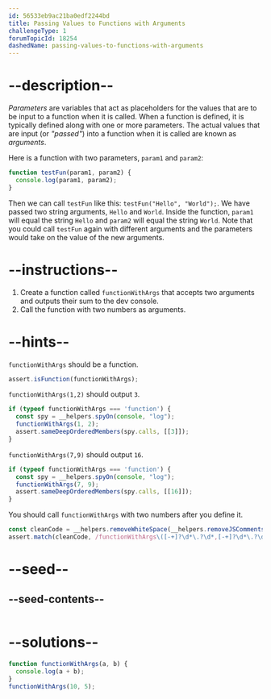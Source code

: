 ```yaml
---
id: 56533eb9ac21ba0edf2244bd
title: Passing Values to Functions with Arguments
challengeType: 1
forumTopicId: 18254
dashedName: passing-values-to-functions-with-arguments
---
```


# --description--

<dfn>Parameters</dfn> are variables that act as placeholders for the values that are to be input to a function when it is called. When a function is defined, it is typically defined along with one or more parameters. The actual values that are input (or <dfn>"passed"</dfn>) into a function when it is called are known as <dfn>arguments</dfn>.

Here is a function with two parameters, `param1` and `param2`:

```js
function testFun(param1, param2) {
  console.log(param1, param2);
}
```

Then we can call `testFun` like this: `testFun("Hello", "World");`. We have passed two string arguments, `Hello` and `World`. Inside the function, `param1` will equal the string `Hello` and `param2` will equal the string `World`. Note that you could call `testFun` again with different arguments and the parameters would take on the value of the new arguments.

# --instructions--

<ol><li>Create a function called <code>functionWithArgs</code> that accepts two arguments and outputs their sum to the dev console.</li><li>Call the function with two numbers as arguments.</li></ol>

# --hints--

`functionWithArgs` should be a function.

```js
assert.isFunction(functionWithArgs);
```

`functionWithArgs(1,2)` should output `3`.

```js
if (typeof functionWithArgs === 'function') {
  const spy = __helpers.spyOn(console, "log");
  functionWithArgs(1, 2);
  assert.sameDeepOrderedMembers(spy.calls, [[3]]); 
}
```

`functionWithArgs(7,9)` should output `16`.

```js
if (typeof functionWithArgs === 'function') {
  const spy = __helpers.spyOn(console, "log");
  functionWithArgs(7, 9);
  assert.sameDeepOrderedMembers(spy.calls, [[16]]); 
}
```

You should call `functionWithArgs` with two numbers after you define it.

```js
const cleanCode = __helpers.removeWhiteSpace(__helpers.removeJSComments(code)); 
assert.match(cleanCode, /functionWithArgs\([-+]?\d*\.?\d*,[-+]?\d*\.?\d*\)/);
```

# --seed--

## --seed-contents--

```js

```

# --solutions--

```js
function functionWithArgs(a, b) {
  console.log(a + b);
}
functionWithArgs(10, 5);
```
